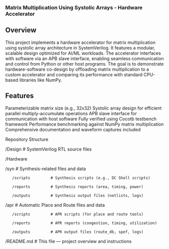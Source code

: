 ### Matrix Multiplication Using Systolic Arrays - Hardware Accelerator

## Overview
This project implements a hardware accelerator for matrix multiplication using systolic array architecture in SystemVerilog. It features a modular, scalable design optimized for AI/ML workloads. The accelerator interfaces with software via an APB slave interface, enabling seamless communication and control from Python or other host programs.
The goal is to demonstrate hardware-software co-design by offloading matrix multiplication to a custom accelerator and comparing its performance with standard CPU-based libraries like NumPy.

## Features
Parameterizable matrix size (e.g., 32x32)
Systolic array design for efficient parallel multiply-accumulate operations
APB slave interface for communication with host software
Fully verified using Cocotb testbench framework
Performance benchmarking against NumPy matrix multiplication
Comprehensive documentation and waveform captures included

Repository Structure

/Design                 # SystemVerilog RTL source files

/Hardware

   /syn                 # Synthesis-related files and data
   
       /scripts         # Synthesis scripts (e.g., DC Shell scripts)
       
       /reports         # Synthesis reports (area, timing, power)
       
       /outputs         # Synthesis output files (netlists, logs)

   /apr                 # Automatic Place and Route files and data
   
       /scripts         # APR scripts (for place and route tools)
       
       /reports         # APR reports (congestion, timing, utilization)
       
       /outputs         # APR output files (route_db, spef, logs)

/README.md              # This file — project overview and instructions

